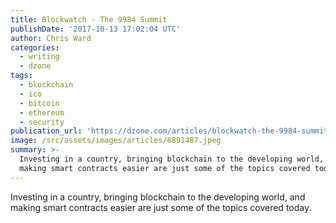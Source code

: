 ```yaml
---
title: Blockwatch - The 9984 Summit
publishDate: '2017-10-13 17:02:04 UTC'
author: Chris Ward
categories:
  - writing
  - dzone
tags:
  - blockchain
  - ico
  - bitcoin
  - ethereum
  - security
publication_url: 'https://dzone.com/articles/blockwatch-the-9984-summit'
image: /src/assets/images/articles/6891487.jpeg
summary: >-
  Investing in a country, bringing blockchain to the developing world, and
  making smart contracts easier are just some of the topics covered today.
---
```

Investing in a country, bringing blockchain to the developing world, and making smart contracts easier are just some of the topics covered today.


